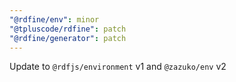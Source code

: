 ```yaml
---
"@rdfine/env": minor
"@tpluscode/rdfine": patch
"@rdfine/generator": patch
---
```


Update to `@rdfjs/environment` v1 and `@zazuko/env` v2
